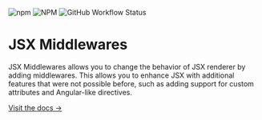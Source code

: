 ![npm](https://img.shields.io/npm/v/jsx-middlewares?style=for-the-badge)
![NPM](https://img.shields.io/npm/l/jsx-middlewares?style=for-the-badge)
![GitHub Workflow Status](https://img.shields.io/github/actions/workflow/status/KurtGokhan/jsx-middlewares/ci.yml?style=for-the-badge)

# JSX Middlewares

JSX Middlewares allows you to change the behavior of JSX renderer by adding middlewares.
This allows you to enhance JSX with additional features that were not possible before, such as adding support for custom attributes and Angular-like directives.

[Visit the docs →](https://gkurt.com/jsx-middlewares/)

